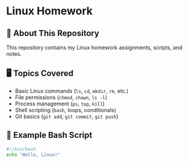 # Linux Homework

## 📌 About This Repository
This repository contains my Linux homework assignments, scripts, and notes.

## 🖥️ Topics Covered
- Basic Linux commands (`ls`, `cd`, `mkdir`, `rm`, etc.)
- File permissions (`chmod`, `chown`, `ls -l`)
- Process management (`ps`, `top`, `kill`)
- Shell scripting (`bash`, loops, conditionals)
- Git basics (`git add`, `git commit`, `git push`)

## 📜 Example Bash Script
```bash
#!/bin/bash
echo "Hello, Linux!"
